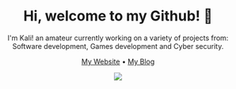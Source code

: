 <!--
<p align="center">
  <img src=" !!image here!! " width="400" height="400">
</p>
-->
<h1 align="center">Hi, welcome to my Github! 👋</h1>
<p align="center">
	I'm Kali! an amateur currently working on a variety of projects from: Software development, Games development and Cyber security.
</p>
<p align="center">
<a href="https://kannthus.com">My Website</a> • 
<a href="https://blog.kannthus.com/">My Blog</a>
</p>

<p align="center">
  <img src="https://github-readme-stats.vercel.app/api?username=kannthus&show_icons=true&theme=radical">
</p>
